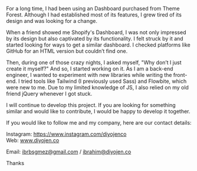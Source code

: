 For a long time, I had been using an Dashboard purchased from Theme Forest. Although I had established most of its features, I grew tired of its design and was looking for a change.

When a friend showed me Shopify's Dashboard, I was not only impressed by its design but also captivated by its functionality. I felt struck by it and started looking for ways to get a similar dashboard. I checked platforms like GitHub for an HTML version but couldn’t find one.

Then, during one of those crazy nights, I asked myself, "Why don’t I just create it myself?" And so, I started working on it. As I am a back-end engineer, I wanted to experiment with new libraries while writing the front-end. I tried tools like Tailwind (I previously used Sass) and Flowbite, which were new to me. Due to my limited knowledge of JS, I also relied on my old friend jQuery whenever I got stuck.

I will continue to develop this project. If you are looking for something similar and would like to contribute, I would be happy to develop it together.

If you would like to follow me and my company, here are our contact details:

Instagram: https://www.instagram.com/diyojenco <br>
Web: www.diyojen.co

Email: ibrbsgmez@gmail.com / ibrahim@diyojen.co

Thanks
